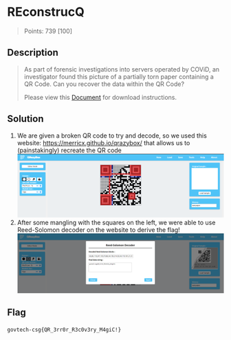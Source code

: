 # REconstrucQ

> Points: 739 [100]

## Description

> As part of forensic investigations into servers operated by COViD, an investigator found this picture of a partially torn paper containing a QR Code. Can you recover the data within the QR Code?
> 
> Please view this [Document](https://docs.google.com/document/d/1GrQ6znlN2Z0tu_uAPAs1qrn6by24I51mq8RIIHmFGDU/edit?usp=sharing)  for download instructions.

## Solution
1. We are given a broken QR code to try and decode, so we used this website: https://merricx.github.io/qrazybox/ that allows us to (painstakingly) recreate the QR code
![QrazyBox](qrazybox.png)
2. After some mangling with the squares on the left, we were able to use Reed-Solomon decoder on the website to derive the flag!
![reedsolomon.png](reedsolomon.png)

## Flag
`govtech-csg{QR_3rr0r_R3c0v3ry_M4giC!}`